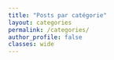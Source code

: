 ```yaml
---
title: "Posts par catégorie"
layout: categories
permalink: /categories/
author_profile: false
classes: wide
---
```

